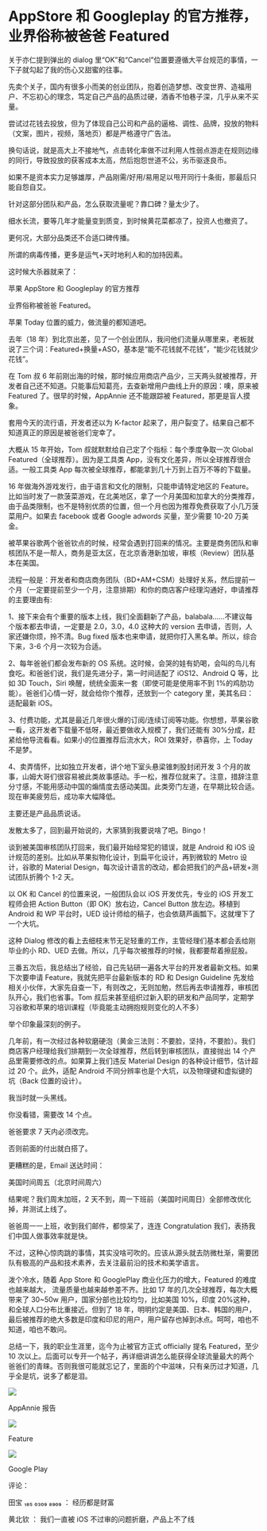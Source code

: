 # AppStore 和 Googleplay 的官方推荐，业界俗称被爸爸 Featured

关于亦仁提到弹出的 dialog 里“OK”和“Cancel”位置要遵循大平台规范的事情，一下子就勾起了我的伤心又甜蜜的往事。

先卖个关子，国内有很多小而美的创业团队，抱着创造梦想、改变世界、造福用户、不忘初心的理念，笃定自己产品的品质过硬，酒香不怕巷子深，几乎从来不买量。

尝试过花钱去投放，但为了体现自己公司和产品的逼格、调性、品牌，投放的物料（文案，图片，视频，落地页）都是严格遵守广告法。

换句话说，就是高大上不接地气，点击转化率做不过利用人性弱点游走在规则边缘的同行，导致投放的获客成本太高，然后抱怨世道不公，劣币驱逐良币。

如果不是资本实力足够雄厚，产品刚需/好用/易用足以甩开同行十条街，那最后只能自怨自艾。

针对这部分团队和产品，怎么获取流量呢？靠口碑？量太少了。

细水长流，要等几年才能量变到质变，到时候黄花菜都凉了，投资人也撤资了。

更何况，大部分品类还不合适口碑传播。

所谓的病毒传播，更多是运气+天时地利人和的加持因素。

这时候大杀器就来了：

苹果 AppStore 和 Googleplay 的官方推荐

业界俗称被爸爸 Featured。

苹果 Today 位置的威力，做流量的都知道吧。

去年（18 年）到北京出差，见了一个创业团队，我问他们流量从哪里来，老板就说了三个词：Featured+换量+ASO，基本是“能不花钱就不花钱”，“能少花钱就少花钱”。

在 Tom 叔 6 年前刚出海的时候，那时候应用商店产品少，三天两头就被推荐，开发者自己还不知道。只能事后知葛亮，去查新增用户曲线上升的原因：噢，原来被 Featured 了。很早的时候，AppAnnie 还不能跟踪被 Featured，那更是盲人摸象。

套用今天的流行语，开发者还以为 K-factor 起来了，用户裂变了。结果自己都不知道真正的原因是被爸爸们宠幸了。

大概从 15 年开始，Tom 叔就默默给自己定了个指标：每个季度争取一次 Global Featured（全球推荐）。因为是工具类 App，没有文化差异，所以全球推荐很合适。一般工具类 App 每次被全球推荐，都能拿到几十万到上百万不等的下载量。

16 年做海外游戏发行，由于语言和文化的限制，只能申请特定地区的 Feature。比如当时发了一款菠菜游戏，在北美地区，拿了一个月美国和加拿大的分类推荐，由于品类限制，也不是特别优质的位置，但一个月也因为推荐免费获取了小几万菠菜用户。如果去 facebook 或者 Google adwords 买量，至少需要 10-20 万美金。

被苹果谷歌两个爸爸钦点的时候，经常会遇到打回来的情况。主要是商务团队和审核团队不是一帮人，商务是亚太区，在北京香港新加坡，审核（Review）团队基本在美国。

流程一般是：开发者和商店商务团队（BD+AM+CSM）处理好关系，然后提前一个月（一定要提前至少一个月，注意排期）和你的商店客户经理沟通好，申请推荐的主要理由有:

1、接下来会有个重要的版本上线，我们全面翻新了产品，balabala……不建议每个版本都去申请，一定要是 2.0，3.0，4.0 这种大的 version 去申请，否则，人家还嫌你烦，拎不清。Bug fixed 版本也来申请，就把你打入黑名单。所以，综合下来，3-6 个月一次较为合适。

2、每年爸爸们都会发布新的 OS 系统。这时候，会哭的娃有奶喝，会叫的鸟儿有食吃。和爸爸们说，我们是先进分子，第一时间适配了 iOS12、Android Q 等，比如 3D Touch，Siri 唤醒，统统全面来一套（即使可能是使用率不到 1%的鸡肋功能）。爸爸们心情一好，就会给你个推荐，还放到一个 category 里，美其名曰：适配最新 iOS。

3、付费功能，尤其是最近几年很火爆的订阅/连续订阅等功能。你想想，苹果谷歌一看，这开发者下载量不低呀，最近要做收入规模了，我们还能有 30%分成，赶紧给他导流看看。如果小的位置推荐后流水大，ROI 效果好，恭喜你，上 Today 不是梦。

4、卖弄情怀，比如独立开发者，讲个地下室头悬梁锥刺股封闭开发 3 个月的故事，山姆大哥们很容易被此类故事感动。手一松，推荐位就来了。注意，措辞注意分寸感，不能用感动中国的煽情度去感动美国。此类旁门左道，在早期比较合适。现在审美疲劳后，成功率大幅降低。

主要还是产品品质说话。

发散太多了，回到最开始说的，大家猜到我要说啥了吧。Bingo！

谈到被美国审核团队打回来，我们最开始经常犯的错误，就是 Android 和 iOS 设计规范的差别。比如从苹果拟物化设计，到扁平化设计，再到微软的 Metro 设计，谷歌的 Material Design，每次设计语言的改动，都会把我们的产品+研发+测试团队折腾个 1-2 天。

以 OK 和 Cancel 的位置来说，一般团队会以 iOS 开发优先，专业的 iOS 开发工程师会把 Action Button（即 OK）放右边，Cancel Button 放左边。移植到 Android 和 WP 平台时，UED 设计师给的稿子，也会依葫芦画瓢下。这就埋下了一个大坑。

这种 Dialog 修改的看上去细枝末节无足轻重的工作，主管经理们基本都会丢给刚毕业的小 RD、UED 去做。所以，几乎每次被推荐的时候，我都要帮着擦屁股。

三番五次后，我总结出了经验，自己先钻研一遍各大平台的开发者最新文档。如果下次要申请 Feature，我就先把平台最新版本的 RD 和 Design Guideline 先发给相关小伙伴，大家先自查一下，有则改之，无则加勉，然后再去申请推荐，审核团队开心，我们也省事。Tom 叔后来甚至组织过新入职的研发和产品同学，定期学习谷歌和苹果的培训课程（毕竟能主动拥抱规则变化的人不多）

举个印象最深刻的例子。

几年前，有一次经过各种软磨硬泡（黄金三法则：不要脸，坚持，不要脸）。我们商店客户经理给我们排期到一次全球推荐，然后转到审核团队，直接抛出 14 个产品里需要修改的点。如果算上我们违反 Material Design 的各种设计细节，估计超过 20 个。此外，适配 Android 不同分辨率也是个大坑，以及物理键和虚拟键的坑（Back 位置的设计）。

我当时就一头黑线。

你没看错，需要改 14 个点。

爸爸要求 7 天内必须改完。

否则前面的付出就白搭了。

更糟糕的是，Email 送达时间：

美国时间周五（北京时间周六）

结果呢？我们周末加班，2 天不到，周一下班前（美国时间周日）全部修改优化掉，并测试上线了。

爸爸周一一上班，收到我们邮件，都惊呆了，连连 Congratulation 我们，表扬我们中国人做事效率就是快。

不过，这种心惊肉跳的事情，其实没啥可吹的。应该从源头就去防微杜渐，需要团队有极高的产品和技术素养，去关注最前沿的技术和美学语言。

泼个冷水，随着 App Store 和 GooglePlay 商业化压力的增大，Featured 的难度也越来越大， 流量质量也越来越参差不齐。比如 17 年的几次全球推荐，每次大概带来了 30~50w 用户，国家分部也比较均匀，比如美国 10%，印度 20%这种，和全球人口分布比重接近。但到了 18 年，明明约定是美国、日本、韩国的用户，最后被推荐的绝大多数是印度和印尼的用户，用户留存也掉到冰点。呵呵，咱也不知道，咱也不敢问。

总结一下，我的职业生涯里，迄今为止被官方正式 officially 提名 Featured，至少 10 次以上。后面可以专开一个帖子，再详细讲讲怎么能获得全球流量最大的两个爸爸们的青睐。否则我很可能就忘记了，里面的个中滋味，只有亲历过才知道，几乎全是坑，说多了都是泪。

![](img/0d904f58a33f20ef56415ac1cee6a4c4.jpg)

AppAnnie 报告

![](img/a39b15260c99d256dc318652eac4eb98.jpg)

Feature

![](img/b836dc906f0ea9f32eb703737f252da8.jpg)

Google Play

评论：

田宝 ₁₈₅ ₀₃₀₉ ₈₉₀₉ ： 经历都是财富

黄北钦 ： 我们一直被 iOS 不过审的问题折磨，产品上不了线